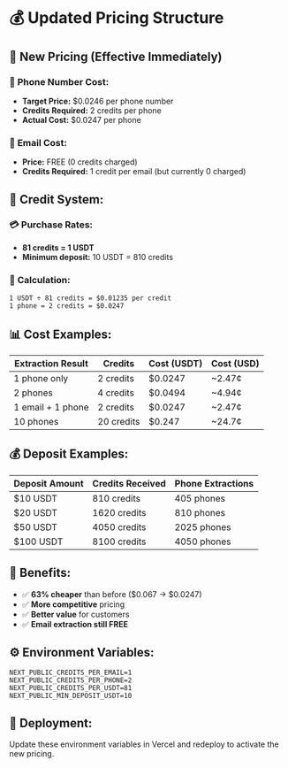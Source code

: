 # 💰 Updated Pricing Structure

## 🎯 **New Pricing (Effective Immediately)**

### 📱 **Phone Number Cost:**
- **Target Price:** $0.0246 per phone number  
- **Credits Required:** 2 credits per phone
- **Actual Cost:** $0.0247 per phone

### 📧 **Email Cost:**
- **Price:** FREE (0 credits charged)  
- **Credits Required:** 1 credit per email (but currently 0 charged)

## 🏦 **Credit System:**

### 💳 **Purchase Rates:**
- **81 credits = 1 USDT**
- **Minimum deposit:** 10 USDT = 810 credits

### 🧮 **Calculation:**
```
1 USDT ÷ 81 credits = $0.01235 per credit
1 phone = 2 credits = $0.0247
```

## 📊 **Cost Examples:**

| Extraction Result | Credits | Cost (USDT) | Cost (USD) |
|-------------------|---------|-------------|------------|
| 1 phone only | 2 credits | $0.0247 | ~2.47¢ |
| 2 phones | 4 credits | $0.0494 | ~4.94¢ |
| 1 email + 1 phone | 2 credits | $0.0247 | ~2.47¢ |
| 10 phones | 20 credits | $0.247 | ~24.7¢ |

## 💰 **Deposit Examples:**

| Deposit Amount | Credits Received | Phone Extractions |
|----------------|------------------|-------------------|
| $10 USDT | 810 credits | 405 phones |
| $20 USDT | 1620 credits | 810 phones |
| $50 USDT | 4050 credits | 2025 phones |
| $100 USDT | 8100 credits | 4050 phones |

## 🎉 **Benefits:**
- ✅ **63% cheaper** than before ($0.067 → $0.0247)
- ✅ **More competitive** pricing  
- ✅ **Better value** for customers
- ✅ **Email extraction still FREE**

## ⚙️ **Environment Variables:**
```
NEXT_PUBLIC_CREDITS_PER_EMAIL=1
NEXT_PUBLIC_CREDITS_PER_PHONE=2
NEXT_PUBLIC_CREDITS_PER_USDT=81
NEXT_PUBLIC_MIN_DEPOSIT_USDT=10
```

## 🚀 **Deployment:**
Update these environment variables in Vercel and redeploy to activate the new pricing.